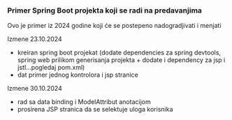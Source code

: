 ### Primer Spring Boot projekta koji se radi na predavanjima

Ovo je primer iz 2024 godine koji će se postepeno nadogradjivati i menjati

Izmene
23.10.2024 
  -  kreiran spring boot projekat (dodate dependencies za spring devtools, spring web prilikom generisanja projekta + dodate i dependency za jsp i jstl...pogledaj pom.xml)
  -  dat primer jednog kontrolora i jsp stranice

Izmene 30.10.2024
  - rad sa data binding i ModelAttribut anotacijom
  - prosirena JSP stranica da se selektuje uloga korisnika

